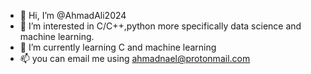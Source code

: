 - 👋 Hi, I’m @AhmadAli2024
- 👀 I’m interested in C/C++,python more specifically data science and machine learning.
- 🌱 I’m currently learning C and machine learning
- 📫 you can email me using ahmadnael@protonmail.com

